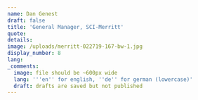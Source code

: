 ```yaml
---
name: Dan Genest
draft: false
title: 'General Manager, SCI-Merritt'
quote:
details:
image: /uploads/merritt-022719-167-bw-1.jpg
display_number: 8
lang:
_comments:
  image: file should be ~600px wide
  lang: '''en'' for english, ''de'' for german (lowercase)'
  draft: drafts are saved but not published
---
```

